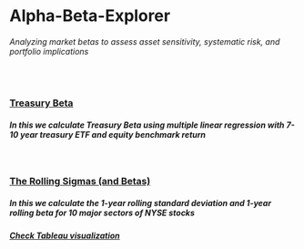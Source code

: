 # Alpha-Beta-Explorer
###### Analyzing market betas to assess asset sensitivity, systematic risk, and portfolio implications <br/>
<br/>

### [Treasury Beta](https://github.com/s1dewalker/Alpha-Beta-Explorer/blob/main/py_files/Betas.ipynb)
##### In this we calculate Treasury Beta using multiple linear regression with 7-10 year treasury ETF and equity benchmark return 
<br/>

### [The Rolling Sigmas (and Betas)](https://github.com/s1dewalker/Alpha-Beta-Explorer/blob/main/py_files/The_Rolling_Sigmas.ipynb)
##### In this we calculate the 1-year rolling standard deviation and 1-year rolling beta for 10 major sectors of NYSE stocks
##### [Check Tableau visualization](https://public.tableau.com/app/profile/sujay.bahumik/viz/TheRollingSigmasandBetas/Dashboard1#2)
